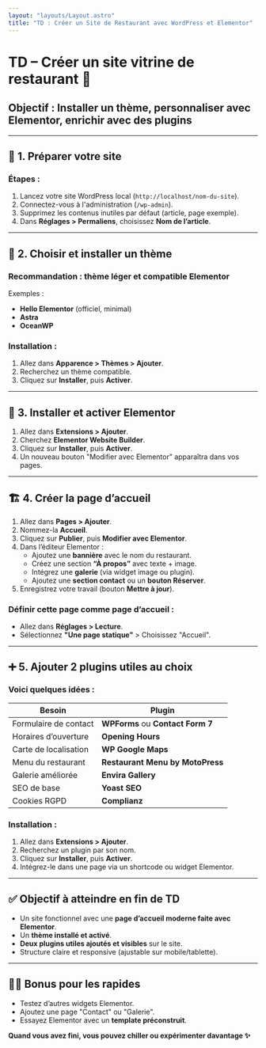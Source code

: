 ```yaml
---
layout: "layouts/Layout.astro"
title: "TD : Créer un Site de Restaurant avec WordPress et Elementor"
---
```


# TD – Créer un site vitrine de restaurant 🍝  
## Objectif : Installer un thème, personnaliser avec Elementor, enrichir avec des plugins

---

## 🧱 1. Préparer votre site

### Étapes :

1. Lancez votre site WordPress local (`http://localhost/nom-du-site`).
2. Connectez-vous à l'administration (`/wp-admin`).
3. Supprimez les contenus inutiles par défaut (article, page exemple).
4. Dans **Réglages > Permaliens**, choisissez **Nom de l’article**.

---

## 🎨 2. Choisir et installer un thème

### Recommandation : thème **léger et compatible Elementor**  
Exemples :
- **Hello Elementor** (officiel, minimal)
- **Astra**
- **OceanWP**

### Installation :

1. Allez dans **Apparence > Thèmes > Ajouter**.
2. Recherchez un thème compatible.
3. Cliquez sur **Installer**, puis **Activer**.

---

## 🔌 3. Installer et activer Elementor

1. Allez dans **Extensions > Ajouter**.
2. Cherchez **Elementor Website Builder**.
3. Cliquez sur **Installer**, puis **Activer**.
4. Un nouveau bouton "Modifier avec Elementor" apparaîtra dans vos pages.

---

## 🏗️ 4. Créer la page d’accueil

1. Allez dans **Pages > Ajouter**.
2. Nommez-la **Accueil**.
3. Cliquez sur **Publier**, puis **Modifier avec Elementor**.
4. Dans l’éditeur Elementor :
   - Ajoutez une **bannière** avec le nom du restaurant.
   - Créez une section **“À propos”** avec texte + image.
   - Intégrez une **galerie** (via widget image ou plugin).
   - Ajoutez une **section contact** ou un **bouton Réserver**.
5. Enregistrez votre travail (bouton **Mettre à jour**).

### Définir cette page comme page d’accueil :

- Allez dans **Réglages > Lecture**.
- Sélectionnez **"Une page statique"** > Choisissez "Accueil".

---

## ➕ 5. Ajouter 2 plugins utiles au choix

### Voici quelques idées :

| Besoin | Plugin |
|--------|--------|
| Formulaire de contact | **WPForms** ou **Contact Form 7** |
| Horaires d’ouverture | **Opening Hours** |
| Carte de localisation | **WP Google Maps** |
| Menu du restaurant | **Restaurant Menu by MotoPress** |
| Galerie améliorée | **Envira Gallery** |
| SEO de base | **Yoast SEO** |
| Cookies RGPD | **Complianz** |

### Installation :

1. Allez dans **Extensions > Ajouter**.
2. Recherchez un plugin par son nom.
3. Cliquez sur **Installer**, puis **Activer**.
4. Intégrez-le dans une page via un shortcode ou widget Elementor.

---

## ✅ Objectif à atteindre en fin de TD

- Un site fonctionnel avec une **page d’accueil moderne faite avec Elementor**.
- Un **thème installé et activé**.
- **Deux plugins utiles ajoutés et visibles** sur le site.
- Structure claire et responsive (ajustable sur mobile/tablette).

---

## 🧘‍♂️ Bonus pour les rapides

- Testez d’autres widgets Elementor.
- Ajoutez une page "Contact" ou "Galerie".
- Essayez Elementor avec un **template préconstruit**.

**Quand vous avez fini, vous pouvez chiller ou expérimenter davantage ✨**

